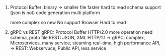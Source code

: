 1. Protocol Buffer:
	binary -> smaller file
	faster
	hard to read
	schema support (json is not)
	code generation
	multi platform

	more complex
	so new
	No support Browser
	Hard to read

2. gRPC vs REST
	gRPC:
		Protocol Buffer
		HTTP/2.0
		more operation
		need schema, proto file
	REST:
		JSON, XML
		HTTP/1.1
-> gRPC: complex, Microservices, many service, steaming real-time, high performance API,
-> REST: Webservuce, Public API, less service